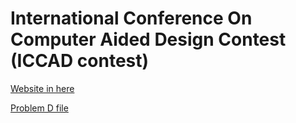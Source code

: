 # International Conference On Computer Aided Design Contest (ICCAD contest)

[Website in here](http://iccad-contest.org/2018/tw/problems.html)

[Problem D file](http://iccad-contest.org/2018/tw/Problem_D/watermark_0608.tar)
